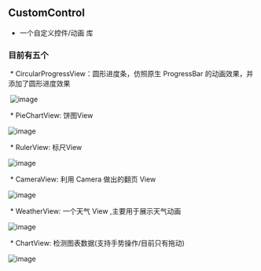 ## CustomControl
* 一个自定义控件/动画 库

### 目前有五个
  * CircularProgressView：圆形进度条，仿照原生 ProgressBar 的动画效果，并添加了圆形进度效果
  
  ![image](https://github.com/yysleep/CustomControl/blob/master/display/001.png)
  
  
  * PieChartView: 饼图View
  
  ![image](https://github.com/yysleep/CustomControl/blob/master/display/002.png)
  
  * RulerView: 标尺View
  
  ![image](https://github.com/yysleep/CustomControl/blob/master/display/003.png)
  
  * CameraView: 利用 Camera 做出的翻页 View
  
  ![image](https://github.com/yysleep/CustomControl/blob/master/display/004.png)
  
  * WeatherView: 一个天气 View ,主要用于展示天气动画
  
  ![image](https://github.com/yysleep/CustomControl/blob/master/display/005.png)

  * ChartView: 检测图表数据(支持手势操作/目前只有拖动)

  ![image](https://github.com/yysleep/CustomControl/blob/master/display/006.png)
